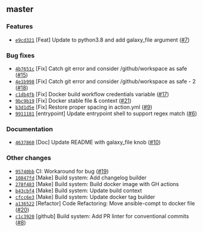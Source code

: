 ## master

### Features

 - [`e9cd321`](https://github.com/aristanetworks/ansible-avd/commit/e9cd321) [Feat]       Update to python3.8 and add galaxy_file argument ([#7](https://github.com/aristanetworks/ansible-avd/issues/7))

### Bug fixes

 - [`4b7651c`](https://github.com/aristanetworks/ansible-avd/commit/4b7651c) [Fix]        Catch git error and consider /github/workspace as safe ([#15](https://github.com/aristanetworks/ansible-avd/issues/15))
 - [`4e1b998`](https://github.com/aristanetworks/ansible-avd/commit/4e1b998) [Fix]        Catch git error and consider /github/workspace as safe - 2 ([#18](https://github.com/aristanetworks/ansible-avd/issues/18))
 - [`c1db4fb`](https://github.com/aristanetworks/ansible-avd/commit/c1db4fb) [Fix]        Docker build workflow credentials variable ([#17](https://github.com/aristanetworks/ansible-avd/issues/17))
 - [`9bc9b19`](https://github.com/aristanetworks/ansible-avd/commit/9bc9b19) [Fix]        Docker stable file & context ([#21](https://github.com/aristanetworks/ansible-avd/issues/21))
 - [`b3d1d5e`](https://github.com/aristanetworks/ansible-avd/commit/b3d1d5e) [Fix]        Restore proper spacing in action.yml ([#9](https://github.com/aristanetworks/ansible-avd/issues/9))
 - [`9911181`](https://github.com/aristanetworks/ansible-avd/commit/9911181) [entrypoint] Update entrypoint shell to support regex match ([#6](https://github.com/aristanetworks/ansible-avd/issues/6))

### Documentation

 - [`4637860`](https://github.com/aristanetworks/ansible-avd/commit/4637860) [Doc]        Update README with galaxy_file knob ([#10](https://github.com/aristanetworks/ansible-avd/issues/10))

### Other changes

 - [`95740bb`](https://github.com/aristanetworks/ansible-avd/commit/95740bb)              CI: Workaround for bug ([#19](https://github.com/aristanetworks/ansible-avd/issues/19))
 - [`10847fd`](https://github.com/aristanetworks/ansible-avd/commit/10847fd) [Make]       Build system: Add changelog builder
 - [`278f483`](https://github.com/aristanetworks/ansible-avd/commit/278f483) [Make]       Build system: Build docker image with GH actions
 - [`b43cbf4`](https://github.com/aristanetworks/ansible-avd/commit/b43cbf4) [Make]       Build system: Update build context
 - [`cfcc6e3`](https://github.com/aristanetworks/ansible-avd/commit/cfcc6e3) [Make]       Build system: Update docker tag builder
 - [`a136522`](https://github.com/aristanetworks/ansible-avd/commit/a136522) [Refactor]   Code Refactoring: Move ansible-compt to docker file ([#20](https://github.com/aristanetworks/ansible-avd/issues/20))
 - [`c1c3920`](https://github.com/aristanetworks/ansible-avd/commit/c1c3920) [github]     Build system: Add PR linter for conventional commits ([#8](https://github.com/aristanetworks/ansible-avd/issues/8))

